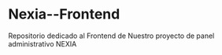 # Nexia--Frontend

Repositorio dedicado al Frontend de Nuestro proyecto de panel administrativo NEXIA
